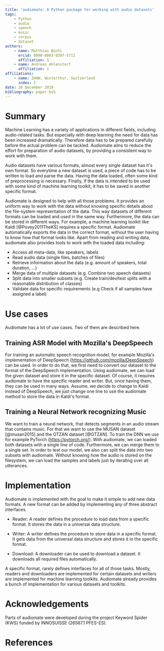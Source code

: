 ```yaml
---
title: 'audiomate: A Python package for working with audio datasets'
tags:
    - Python
    - audio
    - speech
    - music
    - corpus
    - dataset
authors:
    - name: Matthias Büchi
      orcid: 0000-0003-0207-5711
      affiliation: 1
    - name: Andreas Ahlenstorf
      affiliation: 1
affiliations:
    - name: ZHAW, Winterthur, Switzerland
      index: 1
date: 20 December 2019
bibliography: paper.bib
---
```


# Summary
Machine Learning has a variety of applications in different fields,
including audio-related tasks. But especially with deep learning the need for data has been increased dramatically.
Therefore data has to be prepared carefully before the actual problem can be tackled.
Audiomate aims to reduce the effort for preparation of audio datasets,
by providing a consistent way to work with them.

Audio datasets have various formats, almost every single dataset has it's own format.
So everytime a new dataset is used, a piece of code has to be written to load and parse the data.
Having the data loaded, often some kind of preprocessing is necessary.
Finally, if the data is intended to be used with some kind of machine learning toolkit,
it has to be saved in another specific format.

Audiomate is designed to help with all those problems.
It provides an uniform way to work with the data without knowing specific details about the file-system
representation of the data.
This way datasets of different formats can be loaded and used in the same way.
Furthermore, the data can be stored in different ways.
For example, a machine learning toolkit like Kaldi [@Povey2011TheKS] requires a specific format.
Audiomate automatically exports the data in the correct format,
without the user having to know how that format looks like.
Apart from reading and writing data,
audiomate also provides tools to work with the loaded data including:

* Access all meta-data, like speakers, labels
* Read audio data (single files, batches of files)
* Retrieve information about the data (e.g. amount of speakers, total duration, ...)
* Merge data of multiple datasets (e.g. Combine two speech datasets)
* Split data into smaller subsets (e.g. Create train/dev/test splits with a reasonable distribution of classes)
* Validate data for specific requirements (e.g Check if all samples have assigned a label)

# Use cases
Audiomate has a lot of use cases.
Two of them are described here.

## Training ASR Model with Mozilla's DeepSpeech
For training an automatic speech recognition model, for example Mozilla's implementation of DeepSpeech
(https://github.com/mozilla/DeepSpeech) can be used.
In order to do that, we first need to convert our dataset to the format of the DeepSpeech implementation.
Using audiomate, we can load the given dataset and store it in the specific dataset.
Of course, it requires audiomate to have the specific reader and writer.
But, once having them, they can be used in many ways.
Assume, we decide to change to Kaldi instead of DeepSpeech,
we just change one line to use the audiomate method to store the data in Kaldi's format.

## Training a Neural Network recognizing Music
We want to train a neural network, that detects segments in an audio stream that contains music.
For that we want to use the MUSAN dataset [@musan2015] and the GTZAN dataset [@GTZAN].
To train the DNN we use for example PyTorch (https://pytorch.org/).
With audiomate, we can loaded both datasets with a single line of code.
Furthermore, we can merge them to a single set.
In order to test our model, we also can split the data into two subsets with audiomate.
Without knowing how the audio is stored on the filesystem,
we can load the samples and labels just by iterating over all utterances.

# Implementation
Audiomate is implemented with the goal to make it simple to add new data formats.
A new format can be added by implementing any of three abstract interfaces.

* Reader: A reader defines the procedure to load data from a specific format.
          It stores the data in a universal data structure.

* Writer: A writer defines the procedure to store data in a specific format.
          It gets data from the universal data structure and stores it in the specific format.

* Download: A downloader can be used to download a dataset.
            It downloads all required files automatically.

A specific format, rarely defines interfaces for all of those tasks.
Mostly, readers and downloaders are implemented for certain datasets
and writers are implemented for machine learning toolkits.
Audiomate already provides a bunch of implementation for various datasets and toolkits.

# Acknowledgements
Parts of audiomate were developed during the project Keyword Spider (KWS) funded by INNOSUISSE (26567.1 PFES-ES).

# References
